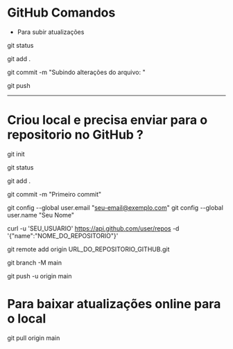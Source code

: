 # GitHub Comandos
- Para subir atualizações

git status

git add .

git commit -m "Subindo alterações do arquivo: "

git push


---------------------------------------

# Criou local e precisa enviar para o repositorio no GitHub ?

git init

git status

git add .

git commit -m "Primeiro commit"

git config --global user.email "seu-email@exemplo.com"
git config --global user.name "Seu Nome"

curl -u 'SEU_USUARIO' https://api.github.com/user/repos -d '{"name":"NOME_DO_REPOSITORIO"}'

git remote add origin URL_DO_REPOSITORIO_GITHUB.git

git branch -M main

git push -u origin main




# Para baixar atualizações online para o local

git pull origin main
